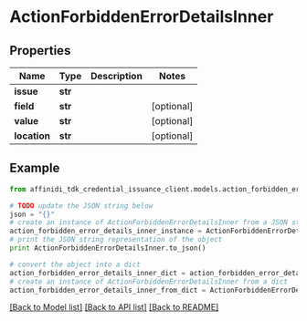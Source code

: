# ActionForbiddenErrorDetailsInner

## Properties

| Name         | Type    | Description | Notes      |
| ------------ | ------- | ----------- | ---------- |
| **issue**    | **str** |             |
| **field**    | **str** |             | [optional] |
| **value**    | **str** |             | [optional] |
| **location** | **str** |             | [optional] |

## Example

```python
from affinidi_tdk_credential_issuance_client.models.action_forbidden_error_details_inner import ActionForbiddenErrorDetailsInner

# TODO update the JSON string below
json = "{}"
# create an instance of ActionForbiddenErrorDetailsInner from a JSON string
action_forbidden_error_details_inner_instance = ActionForbiddenErrorDetailsInner.from_json(json)
# print the JSON string representation of the object
print ActionForbiddenErrorDetailsInner.to_json()

# convert the object into a dict
action_forbidden_error_details_inner_dict = action_forbidden_error_details_inner_instance.to_dict()
# create an instance of ActionForbiddenErrorDetailsInner from a dict
action_forbidden_error_details_inner_from_dict = ActionForbiddenErrorDetailsInner.from_dict(action_forbidden_error_details_inner_dict)
```

[[Back to Model list]](../README.md#documentation-for-models) [[Back to API list]](../README.md#documentation-for-api-endpoints) [[Back to README]](../README.md)
